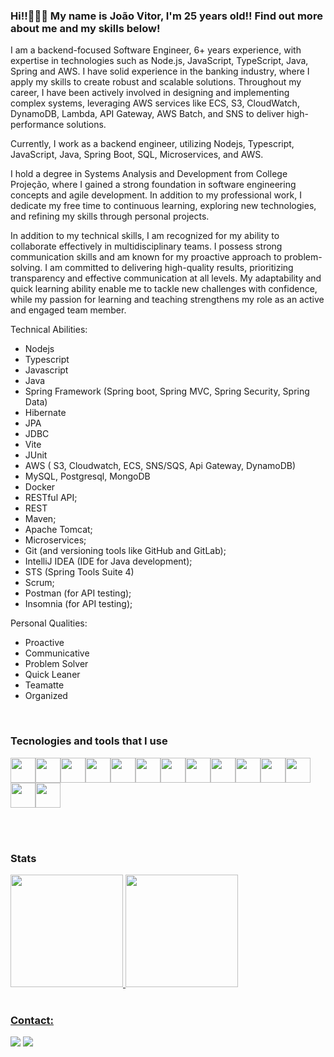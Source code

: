 ### Hi!!👋👋👋  My name is João Vitor, I'm 25 years old!! Find out more about me and my skills below! 



I am a backend-focused Software Engineer, 6+ years experience, with expertise in technologies such as Node.js, JavaScript, TypeScript, Java, Spring and AWS. I have solid experience in the banking industry, where I apply my skills to create robust and scalable solutions. Throughout my career, I have been actively involved in designing and implementing complex systems, leveraging AWS services like ECS, S3, CloudWatch, DynamoDB, Lambda, API Gateway, AWS Batch, and SNS to deliver high-performance solutions.

Currently, I work as a backend engineer, utilizing Nodejs, Typescript, JavaScript, Java, Spring Boot, SQL, Microservices, and AWS.

I hold a degree in Systems Analysis and Development from College Projeção, where I gained a strong foundation in software engineering concepts and agile development. In addition to my professional work, I dedicate my free time to continuous learning, exploring new technologies, and refining my skills through personal projects. 

In addition to my technical skills, I am recognized for my ability to collaborate effectively in multidisciplinary teams. I possess strong communication skills and am known for my proactive approach to problem-solving. I am committed to delivering high-quality results, prioritizing transparency and effective communication at all levels. My adaptability and quick learning ability enable me to tackle new challenges with confidence, while my passion for learning and teaching strengthens my role as an active and engaged team member.

Technical Abilities:
- Nodejs
- Typescript
- Javascript
- Java
- Spring Framework (Spring boot, Spring MVC, Spring Security, Spring Data)
- Hibernate
- JPA
- JDBC
- Vite
- JUnit
- AWS ( S3, Cloudwatch, ECS, SNS/SQS, Api Gateway, DynamoDB)
- MySQL, Postgresql, MongoDB
- Docker
- RESTful API;
- REST
- Maven;
- Apache Tomcat;
- Microservices;
- Git (and versioning tools like GitHub and GitLab);
- IntelliJ IDEA (IDE for Java development);
- STS (Spring Tools Suite 4)
- Scrum;
- Postman (for API testing);
- Insomnia (for API testing);

Personal Qualities:
- Proactive
- Communicative
- Problem Solver
- Quick Leaner
- Teamatte
- Organized

<br />


### Tecnologies and tools that I use

<img src="https://cdn.jsdelivr.net/gh/devicons/devicon/icons/bootstrap/bootstrap-original-wordmark.svg" width="40" height="40"/><img src="https://cdn.jsdelivr.net/gh/devicons/devicon/icons/css3/css3-original-wordmark.svg" width="40" height="40"/><img src="https://cdn.jsdelivr.net/gh/devicons/devicon/icons/git/git-original-wordmark.svg" width="40" height="40"/><img src="https://cdn.jsdelivr.net/gh/devicons/devicon/icons/java/java-original-wordmark.svg" width="40" height="40"/><img src="https://cdn.jsdelivr.net/gh/devicons/devicon/icons/javascript/javascript-original.svg" width="40" height="40"/><img src="https://cdn.jsdelivr.net/gh/devicons/devicon/icons/mongodb/mongodb-original-wordmark.svg" width="40" height="40"/><img src="https://cdn.jsdelivr.net/gh/devicons/devicon/icons/mysql/mysql-original-wordmark.svg" width="40" height="40"/><img src="https://cdn.jsdelivr.net/gh/devicons/devicon/icons/nodejs/nodejs-original-wordmark.svg" width="40" height="40"/><img src="https://cdn.jsdelivr.net/gh/devicons/devicon/icons/postgresql/postgresql-original-wordmark.svg" width="40" height="40"/><img src="https://cdn.jsdelivr.net/gh/devicons/devicon/icons/react/react-original-wordmark.svg" width="40" height="40"/><img src="https://cdn.jsdelivr.net/gh/devicons/devicon/icons/sequelize/sequelize-original-wordmark.svg" width="40" height="40"/><img src="https://cdn.jsdelivr.net/gh/devicons/devicon/icons/spring/spring-original-wordmark.svg" width="40" height="40"/><img src="https://cdn.jsdelivr.net/gh/devicons/devicon/icons/microsoftsqlserver/microsoftsqlserver-plain-wordmark.svg" width="40" height="40"/><img src="https://cdn.jsdelivr.net/gh/devicons/devicon/icons/tomcat/tomcat-original-wordmark.svg" width="40" height="40"/>
  
 <br /><br /> 

### Stats

<div>
<a href="https://github.com/joaovitordesp">
<img height="180em" src="https://github-readme-stats.vercel.app/api/top-langs/?username=joaovitordesp&layout=compact&langs_count=7&theme=dracula"/>
<img height="180em" src="https://github-readme-stats.vercel.app/api?username=joaovitordesp&show_icons=true&theme=radical&include_all_commits=true&count_private=true"/>
</div>
  

<br />  
  
### Contact:

<div>


<a href = "mailto:joaovitordesousapereira@gmail.com"><img src="https://img.shields.io/badge/Gmail-D14836?style=for-the-badge&logo=gmail&logoColor=white" target="_blank"></a>
<a href="https://www.linkedin.com/in/joao-vitor-desp/" target="_blank"><img src="https://img.shields.io/badge/-LinkedIn-%230077B5?style=for-the-badge&logo=linkedin&logoColor=white" target="_blank"></a>   
</div>



          


